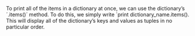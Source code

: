To print all of the items in a dictionary at once, we can use the dictionary’s ´.items()´ method. To do this, we simply write ´print dictionary_name.items().
This will display all of the dictionary’s keys and values as tuples in no particular order.
